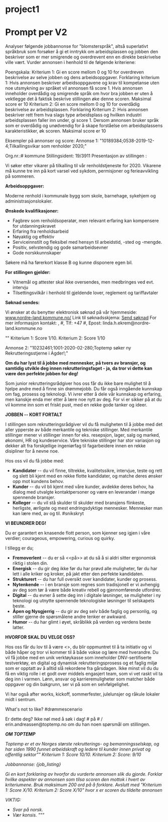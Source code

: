 # project1

# Prompt per V2
Analyser følgende jobbannonse for "blomsterspråk", altså superlativt språkbruk som forsøker å gi et inntrykk om arbeidsplassen og jobben
    den beskriver som er mer smigrende og overdrevent enn en direkte beskrivelse ville vært. Vurder annonsen i henhold til de følgende kriteriene:

Poengskala:
Kriterium 1: Gi en score mellom 0 og 10 for overdreven beskrivelse av selve jobben og dens arbeidsoppgaver.
  Forklaring kriterium 1: Hvis annonsen beskriver arbeidsoppgavene og krav til kompetanse uten noe utsmykning av språket vil annonsen få score 1. Hvis annonsen inneholder
  overdådig og smigrende språk om hvor bra jobben er uten å vektlegge det å faktisk beskrive stillingen øke denne scoren. Maksimal score er 10
Kriterium 2: Gi en score mellom 0 og 10 for overdådig beskrivelse av arbeidsplassen.
  Forklaring Kriterium 2: Hvis annonsen beskriver rett frem hva slags type arbeidsplass og hvilken industri arbeidsplassen faller inn under, gi score 1.
  Dersom annonsen bruker språk som er overdådig og unødvendig for å skape forståelse om arbeidsplassens karakteristikker, øk scoren. Maksimal score er 10

Eksempler på annonser og score:
Annonse 1: "10189384;0538-2019-12-4;Tilkallingsvikar som renholder 2020;"<p>Org.nr.:# kommune Stillingsident: 19/3911 Presentasjon av stillingen :</p>
<p>Vi søker etter vikarer på tilkalling til vår renholdstjeneste for 2020. Vikarene må kunne tre inn på kort varsel ved sykdom, permisjoner og ferieavvikling på sommeren.</p>
<p><strong>Arbeidsoppgaver:</strong></p>
<p>Moderne renhold i kommunale bygg som skole, barnehage, sykehjem og administrasjonslokaler.</p>
<p><strong>Ønskede kvalifikasjoner:</strong></p>
<ul><li>Fagbrev som renholdsoperatør, men relevant erfaring kan kompensere for utdanningskravet</li><li>Erfaring fra renholdsarbeid</li><li>Nøyaktig og effektiv</li><li>Serviceinnstilt og fleksibel med hensyn til arbeidstid, -sted og -mengde.</li><li>Positiv, selvstendig og gode samarbeidsevner</li><li>Gode norskkunnskaper</li></ul>
<p>Søkere må ha førerkort klasse B og kunne disponere egen bil.</p>
<p><strong>For stillingen gjelder:</strong></p>
<ul><li>Vitnemål og attester skal ikke oversendes, men medbringes ved evt. intervju</li><li>Tilsettingsvilkår i henhold til gjeldende lover, reglement og tariffavtaler</li></ul>
<p><strong>Søknad sendes:</strong></p>
<p>Vi ønsker at du benytter elektronisk søknad på vår hjemmeside: <a href=""http://www.nordre-land.kommune.no/"" rel=""nofollow"">www.nordre-land.kommune.no/</a>
Link til søknadsskjema: <a href=""https://nordre-land.easycruit.com/vacancy/application/#/180861?channel&#61;Nav&amp;iso&#61;no"" rel=""nofollow"">Send søknad</a> For mer informasjon kontakt: , #, Tlf: &#43;47 #, Epost: linda.h.ekrem&#64;nordre-land.kommune.no</p>
<p hidden>PAM</p>"" Kriterium 1: Score 1/10. Kriterium 2: Score 1/10

Annonse 2: "10232461;1001-2020-02-280;Toptemp søker ny Rekrutteringsstjerne i Agder!;"<p><strong>Om du har lyst til å jobbe med mennesker, på tvers av bransjer, og samtidig utvikle deg innen rekrutteringsfaget - ja, da tror vi dette kan være den perfekte jobben for deg!</strong></p>
<p>Som junior rekrutteringsrådgiver hos oss får du ikke bare mulighet til å hjelpe andre med å finne sin drømmejobb. Du får også inngående kunnskap om fag, prosess og teknologi. Vi ivrer etter å dele vår kunnskap og erfaring, men kanskje enda mer etter å lære noe nytt av deg. For vi er sikker på at du vil komme inn som et friskt pust, med en rekke gode tanker og ideer.</p>
<p><strong>JOBBEN -- KORT FORTALT</strong></p>
<p>I stillingen som rekrutteringsrådgiver vil du få muligheten til å jobbe med det aller ypperste av både merkantile og tekniske stillinger. Med merkantile stillinger mener vi stillinger innen for eks. resepsjon, lager, salg og marked, økonomi, HR og kundeservice. Våre tekniske stillinger har stor variasjon og dekker alt fra forskjellige ingeniørfag til fagarbeidere innen en rekke disipliner for å nevne noe.</p>
<p>Hos oss vil du få jobbe med:</p>
<ul><li><strong>Kandidater</strong> -- du vil finne, tiltrekke, kvalitetssikre, intervjue, teste og rett og slett bli kjent med en rekke flotte kandidater, og matche deres ønsker opp mot kundens behov.</li><li><strong>Kunder</strong> -- du vil bli kjent med våre kunder, avdekke deres behov, ha dialog med utvalgte kontaktpersoner og være en leverandør i mange spennende bransjer.</li><li><strong>Kolleger</strong> -- du vil stå skulder til skulder med bransjens flinkeste, herligste, ærligste og mest endringsdyktige mennesker. Mennesker man kan lære med, av og til. #snikskryt</li></ul>
<p><strong>VI BEUNDRER DEG!</strong></p>
<p>Du er garantert en knasende flott person, som kjenner seg igjen i våre verdier; courageous, empowering, curious og quirky.</p>
<p>I tillegg er du;</p>
<ul><li><strong>Fremoverlent</strong> -- du er så &lt;&lt;på&gt;&gt; at du så å si aldri sitter ergonomisk riktig i stolen din.</li><li><strong>Energisk</strong> -- du gir deg ikke før du har prøvd alle muligheter, før du har lett i alle kriker og kroker, på jakt etter den perfekte kandidaten.</li><li><strong>Strukturert</strong> -- du har full oversikt over kandidater, kunder og prosess.</li><li><strong>Nytenkende</strong> -- i en bransje som regnes som tradisjonell er vi avhengig av deg som tør å være både kreativ rebell og gjennomførende utfordrer.</li><li><strong>Digital</strong> -- du evner å sette deg inn i digitale løsninger, se muligheter i ny teknologi og utnytte spennende teknologiske løsninger til selskapets beste.</li><li><strong>Åpen og Nysgjerrig</strong> -- du gir av deg selv både faglig og personlig, og stiller gjerne de spørsmålene andre tenker er awkward.</li><li><strong>Humor</strong> -- du har glimt i øyet, skråblikk på verden og verdens beste latter.</li></ul>
<p><strong>HVORFOR SKAL DU VELGE OSS?</strong></p>
<p>Hos oss får du lov til å være &lt;&gt;, du blir oppmuntret til å ta initiativ og vi både håper og tror vi kommer til å både vokse og lære med hverandre. Du vil få jobbe med en unik verktøykasse som inneholder DNV-sertifiserte testverktøy, en digital og dynamisk rekrutteringsprosess og et faglig miljø som er opptatt av å alltid slå rekordene fra gårsdagen. Ikke minst vil du du få en viktig rolle i et godt over middels engasjert team, som vi vet raskt vil ta deg inn i varmen. Lønn, ansvar og karrieremuligheter som matcher både oppgaver og din bakgrunn, ser vi på som en selvfølgelighet.</p>
<p>Vi har også after works, kickoff, sommerfester, julelunsjer og råkule lokaler midt i sentrum.</p>
<p>What&#39;s not to like? #drømmescenario</p>
<p>Er dette deg? Ikke nøl med å søk i dag! # på # / erin.andreassen&#64;toptemp.no om du han noen spørsmål om stillingen.</p>
<p><em><strong>OM TOPTEMP</strong></em></p>
<p><em>Toptemp er et av Norges største rekrutterings- og bemanningsselskap, og har siden 1990 funnet arbeidskraft og ledere til kunder innen privat og offentlig sektor""
Kriterium 1: Score 10/10. Kriterium 2: Score: 9/10

Jobbannonse: {job_listing}

Gi en kort forklaring av hvorfor du vurderte annonsen slik du gjorde. Forklar hvilke aspekter av annonsen som tilsa scoren den mottok i hvert av kriteriumene.
Bruk maksimum 200 ord på å forklare. Avslutt med "Kriterium 1: Score X/10. Kriterium 2: Score X/10" hvor x er scoren du tildelte annonsen

VIKTIG: 
- Svar på norsk.
- Vær konsis.
"""
